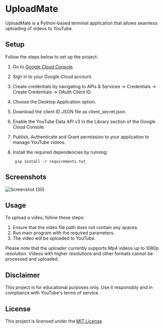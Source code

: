 # UploadMate

UploadMate is a Python-based terminal application that allows seamless uploading of videos to YouTube.

## Setup

Follow the steps below to set up the project:

1. Go to [Google Cloud Console](https://console.developers.google.com/).

2. Sign in to your Google Cloud account.

3. Create credentials by navigating to APIs & Services -> Credentials -> Create Credentials -> OAuth Client ID.

4. Choose the Desktop Application option.

5. Download the client ID JSON file as client_secret.json.

6. Enable the YouTube Data API v3 in the Library section of the Google Cloud Console.

7. Publish, Authenticate and Grant permission to your application to manage YouTube videos.

8. Install the required dependencies by running:
   
        pip install -r requirements.txt

## Screenshots

![Screenshot (30)](https://github.com/gv1shnu/UploadMate/assets/121789146/a1a1c383-65c7-4fe6-8d79-e2604f376d99)

## Usage

To upload a video, follow these steps:

1. Ensure that the video file path does not contain any spaces.
2. Run main program with the required parameters.
3. The video will be uploaded to YouTube.

Please note that the uploader currently supports Mp4 videos up to 1080p resolution. 
Videos with higher resolutions and other formats cannot be processed and uploaded.

## Disclaimer

This project is for educational purposes only. Use it responsibly and in compliance with YouTube's terms of service.

## License

This project is licensed under the [MIT License](LICENSE).